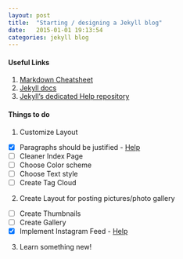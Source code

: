 ```yaml
---
layout: post
title:  "Starting / designing a Jekyll blog"
date:   2015-01-01 19:13:54
categories: jekyll blog
---
```


#### Useful Links
1. [Markdown Cheatsheet][markdown]
2. [Jekyll docs][jekyll] 
3. [Jekyll’s dedicated Help repository][jekyll-help]


#### Things to do
1. Customize Layout
- [x] Paragraphs should be justified - [Help][paragraph-help]
- [ ] Cleaner Index Page
- [ ] Choose Color scheme
- [ ] Choose Text style
- [ ] Create Tag Cloud
2. Create Layout for posting pictures/photo gallery
- [ ] Create Thumbnails
- [ ] Create Gallery
- [x] Implement Instagram Feed - [Help][instafeed-help]
3. Learn something new!



[jekyll]:      http://jekyllrb.com
[jekyll-help]: https://github.com/jekyll/jekyll-help
[markdown]:    https://help.github.com/articles/markdown-basics/
[instafeed-help]: https://writeblog/
[paragraph-help]: http://byvikas.github.io/help/css/2015/01/02/how-to-justify-paragraphs.html
